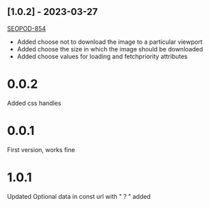## [1.0.2] - 2023-03-27
[SEOPOD-854](https://whirlpoolgtm.atlassian.net/browse/SEOPOD-854?atlOrigin=eyJpIjoiMDk2MDkzOGQ0ZWI3NGYyNTg5NDU0YjI0MTEyMjY1MjgiLCJwIjoiaiJ9)
- Added choose not to download the image to a particular viewport
- Added choose the size in which the image should be downloaded
- Added choose values for loading and fetchpriority attributes

# 0.0.2
Added css handles
# 0.0.1
First version, works fine

# 1.0.1
Updated Optional data in const url with " ? " added